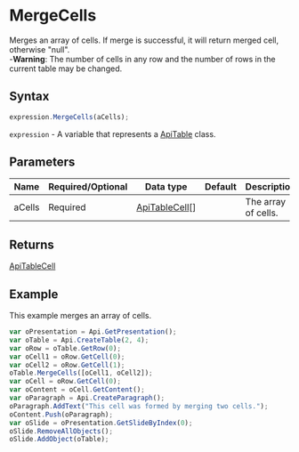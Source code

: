 # MergeCells

Merges an array of cells. If merge is successful, it will return merged cell, otherwise "null".\
-**Warning**: The number of cells in any row and the number of rows in the current table may be changed.

## Syntax

```javascript
expression.MergeCells(aCells);
```

`expression` - A variable that represents a [ApiTable](../ApiTable.md) class.

## Parameters

| **Name** | **Required/Optional** | **Data type** | **Default** | **Description** |
| ------------- | ------------- | ------------- | ------------- | ------------- |
| aCells | Required | [ApiTableCell](../../ApiTableCell/ApiTableCell.md)[] |  | The array of cells. |

## Returns

[ApiTableCell](../../ApiTableCell/ApiTableCell.md)

## Example

This example merges an array of cells.

```javascript editor-
var oPresentation = Api.GetPresentation();
var oTable = Api.CreateTable(2, 4);
var oRow = oTable.GetRow(0);
var oCell1 = oRow.GetCell(0);
var oCell2 = oRow.GetCell(1);
oTable.MergeCells([oCell1, oCell2]);
var oCell = oRow.GetCell(0);
var oContent = oCell.GetContent();
var oParagraph = Api.CreateParagraph();
oParagraph.AddText("This cell was formed by merging two cells.");
oContent.Push(oParagraph);
var oSlide = oPresentation.GetSlideByIndex(0);
oSlide.RemoveAllObjects();
oSlide.AddObject(oTable);
```
